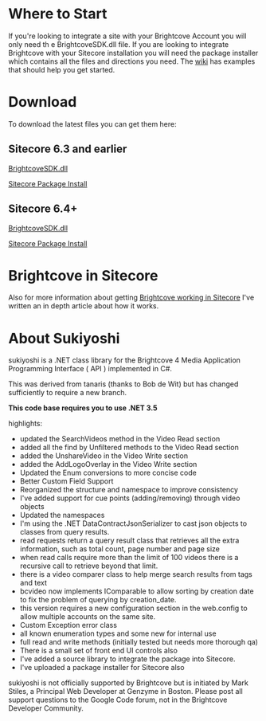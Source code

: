 # Where to Start #

If you're looking to integrate a site with your Brightcove Account you will only need th e BrightcoveSDK.dll file. If you are looking to integrate Brightcove with your Sitecore installation you will need the package installer which contains all the files and directions you need. The [wiki](http://code.google.com/p/sukiyoshi/w/list) has examples that should help you get started.

# Download #

To download the latest files you can get them here:

## Sitecore 6.3 and earlier ##

[BrightcoveSDK.dll](https://sukiyoshi.googlecode.com/svn/tags/1.0/BrightcoveSDK/bin/Release/BrightcoveSDK.dll)

[Sitecore Package Install](https://sukiyoshi.googlecode.com/svn/tags/1.0/Website/data/packages/Brightcove3172011.zip)

## Sitecore 6.4+ ##

[BrightcoveSDK.dll](https://sukiyoshi.googlecode.com/svn/tags/1.2/BrightcoveSDK/bin/Release/BrightcoveSDK.dll)

[Sitecore Package Install](https://sukiyoshi.googlecode.com/svn/tags/1.2/Website/data/packages/Brightcove3172011.zip)

# Brightcove in Sitecore #

Also for more information about getting [Brightcove working in Sitecore](http://markstiles.net/Blog/2011/03/16/brightcove-in-sitecore.aspx) I've written an in depth article about how it works.

# About Sukiyoshi #

sukiyoshi is a .NET class library for the Brightcove 4 Media Application Programming Interface ( API ) implemented in C#.

This was derived from tanaris (thanks to Bob de Wit) but has changed sufficiently to require a new branch.

**This code base requires you to use .NET 3.5**

highlights:
  * updated the SearchVideos method in the Video Read section
  * added all the find by Unfiltered methods to the Video Read section
  * added the UnshareVideo in the Video Write section
  * added the AddLogoOverlay in the Video Write section
  * Updated the Enum conversions to more concise code
  * Better Custom Field Support
  * Reorganized the structure and namespace to improve consistency
  * I've added support for cue points (adding/removing) through video objects
  * Updated the namespaces
  * I'm using the .NET DataContractJsonSerializer to cast json objects to classes from query results.
  * read requests return a query result class that retrieves all the extra information, such as total count, page number and page size
  * when read calls require more than the limit of 100 videos there is a recursive call to retrieve beyond that limit.
  * there is a video comparer class to help merge search results from tags and text
  * bcvideo now implements IComparable to allow sorting by creation date to fix the problem of querying by creation\_date.
  * this version requires a new configuration section in the web.config to allow multiple accounts on the same site.
  * Custom Exception error class
  * all known enumeration types and some new for internal use
  * full read and write methods (initially tested but needs more thorough qa)
  * There is a small set of front end UI controls also
  * I've added a source library to integrate the package into Sitecore.
  * I've uploaded a package installer for Sitecore also

sukiyoshi is not officially supported by Brightcove but is initiated by Mark Stiles, a Principal Web Developer at Genzyme in Boston. Please post all support questions to the Google Code forum, not in the Brightcove Developer Community.